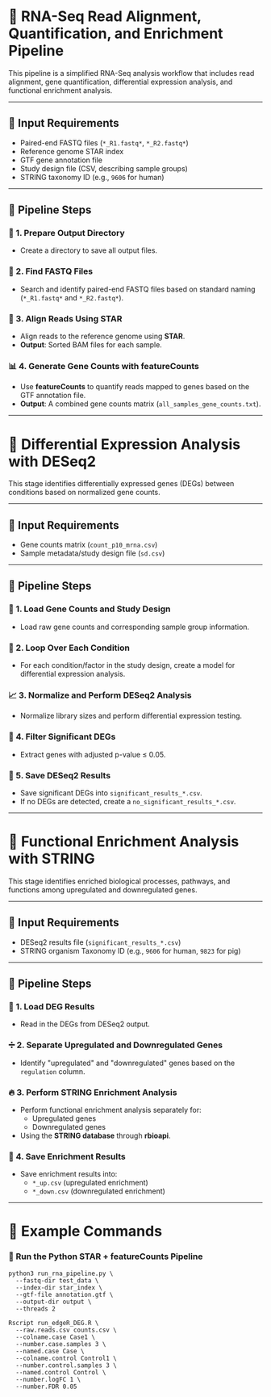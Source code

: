 # 🧬 RNA-Seq Read Alignment, Quantification, and Enrichment Pipeline

This pipeline is a simplified RNA-Seq analysis workflow that includes read alignment, gene quantification, differential expression analysis, and functional enrichment analysis.

---

## 📂 Input Requirements
- Paired-end FASTQ files (`*_R1.fastq*`, `*_R2.fastq*`)
- Reference genome STAR index
- GTF gene annotation file
- Study design file (CSV, describing sample groups)
- STRING taxonomy ID (e.g., `9606` for human)

---

## 🔹 Pipeline Steps

### 📁 1. Prepare Output Directory
- Create a directory to save all output files.

### 🔎 2. Find FASTQ Files
- Search and identify paired-end FASTQ files based on standard naming (`*_R1.fastq*` and `*_R2.fastq*`).

### 🧬 3. Align Reads Using STAR
- Align reads to the reference genome using **STAR**.
- **Output**: Sorted BAM files for each sample.

### 📊 4. Generate Gene Counts with featureCounts
- Use **featureCounts** to quantify reads mapped to genes based on the GTF annotation file.
- **Output**: A combined gene counts matrix (`all_samples_gene_counts.txt`).

---

# 🧬 Differential Expression Analysis with DESeq2

This stage identifies differentially expressed genes (DEGs) between conditions based on normalized gene counts.

---

## 📂 Input Requirements
- Gene counts matrix (`count_p10_mrna.csv`)
- Sample metadata/study design file (`sd.csv`)

---

## 🔹 Pipeline Steps

### 📁 1. Load Gene Counts and Study Design
- Load raw gene counts and corresponding sample group information.

### 🔎 2. Loop Over Each Condition
- For each condition/factor in the study design, create a model for differential expression analysis.

### 📈 3. Normalize and Perform DESeq2 Analysis
- Normalize library sizes and perform differential expression testing.

### 🧹 4. Filter Significant DEGs
- Extract genes with adjusted p-value ≤ 0.05.

### 💾 5. Save DESeq2 Results
- Save significant DEGs into `significant_results_*.csv`.
- If no DEGs are detected, create a `no_significant_results_*.csv`.

---

# 🧬 Functional Enrichment Analysis with STRING

This stage identifies enriched biological processes, pathways, and functions among upregulated and downregulated genes.

---

## 📂 Input Requirements
- DESeq2 results file (`significant_results_*.csv`)
- STRING organism Taxonomy ID (e.g., `9606` for human, `9823` for pig)

---

## 🔹 Pipeline Steps

### 📁 1. Load DEG Results
- Read in the DEGs from DESeq2 output.

### ➗ 2. Separate Upregulated and Downregulated Genes
- Identify "upregulated" and "downregulated" genes based on the `regulation` column.

### 🔥 3. Perform STRING Enrichment Analysis
- Perform functional enrichment analysis separately for:
  - Upregulated genes
  - Downregulated genes
- Using the **STRING database** through **rbioapi**.

### 💾 4. Save Enrichment Results
- Save enrichment results into:
  - `*_up.csv` (upregulated enrichment)
  - `*_down.csv` (downregulated enrichment)

---

# 🚀 Example Commands

### 🔹 Run the Python STAR + featureCounts Pipeline

```
python3 run_rna_pipeline.py \
  --fastq-dir test_data \
  --index-dir star_index \
  --gtf-file annotation.gtf \
  --output-dir output \
  --threads 2
```

```
Rscript run_edgeR_DEG.R \
  --raw.reads.csv counts.csv \
  --colname.case Case1 \
  --number.case.samples 3 \
  --named.case Case \
  --colname.control Control1 \
  --number.control.samples 3 \
  --named.control Control \
  --number.logFC 1 \
  --number.FDR 0.05
```
